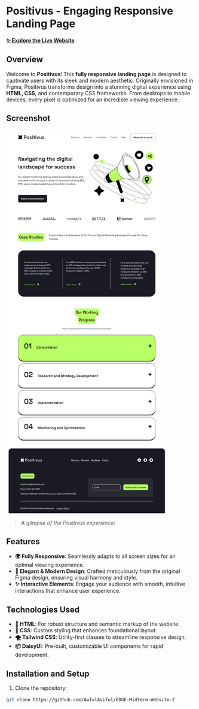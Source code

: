 # Positivus - Engaging Responsive Landing Page

[**✨ Explore the Live Website**](https://awfulasiful.github.io/EDGE-Midterm-Website-2/)

## Overview

Welcome to **Positivus**! This **fully responsive landing page** is designed to captivate users with its sleek and modern aesthetic. Originally envisioned in Figma, Positivus transforms design into a stunning digital experience using **HTML, CSS**, and contemporary CSS frameworks. From desktops to mobile devices, every pixel is optimized for an incredible viewing experience.

## Screenshot

![Positivus Landing Page Screenshot](./desktop/ss.png)

> *A glimpse of the Positivus experience!*

## Features

- **🌍 Fully Responsive**: Seamlessly adapts to all screen sizes for an optimal viewing experience.
- **🎨 Elegant & Modern Design**: Crafted meticulously from the original Figma design, ensuring visual harmony and style.
- **✨ Interactive Elements**: Engage your audience with smooth, intuitive interactions that enhance user experience.

## Technologies Used

- **🔗 HTML**: For robust structure and semantic markup of the website.
- **🎨 CSS**: Custom styling that enhances foundational layout.
- **🌪️ Tailwind CSS**: Utility-first classes to streamline responsive design.
- **📦 DaisyUI**: Pre-built, customizable UI components for rapid development.

## Installation and Setup

1. Clone the repository:

```bash
git clone https://github.com/AwfulAsiful/EDGE-Midterm-Website-2
